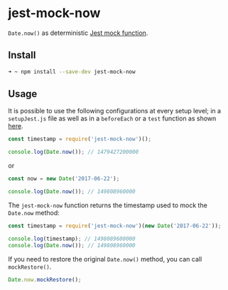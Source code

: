 # jest-mock-now

`Date.now()` as deterministic [Jest mock function](https://facebook.github.io/jest/docs/mock-functions.html).

## Install

```bash
➜ ~ npm install --save-dev jest-mock-now
```

## Usage

It is possible to use the following configurations at every setup level; in a `setupJest.js` file as well as in a `beforeEach` or a `test` function as shown [here](__tests__/index.test.js).

```javascript
const timestamp = require('jest-mock-now')();

console.log(Date.now()); // 1479427200000
```

or

```javascript
const now = new Date('2017-06-22');

console.log(Date.now()); // 149808960000
```

The `jest-mock-now` function returns the timestamp used to mock the `Date.now` method:

```javascript
const timestamp = require('jest-mock-now')(new Date('2017-06-22'));

console.log(timestamp); // 1498089600000
console.log(Date.now()); // 149808960000
```

If you need to restore the original `Date.now()` method, you can call `mockRestore()`.

```javascript
Date.now.mockRestore();
```
